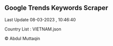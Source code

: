 

## Google Trends Keywords Scraper 
 
Last Update 08-03-2023 , 10:46:40

Country List :
VIETNAM.json



© Abdul Muttaqin 
